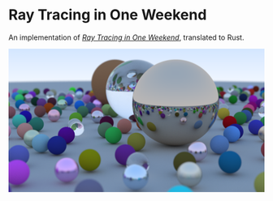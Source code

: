 # Ray Tracing in One Weekend
An implementation of [_Ray Tracing in One Weekend_](https://raytracing.github.io/books/RayTracingInOneWeekend.html), translated to Rust.

![render](https://github.com/zaesur/rtiow/blob/main/render.png?raw=true)
